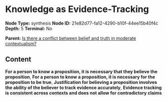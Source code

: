 # Knowledge as Evidence-Tracking

**Node Type:** synthesis
**Node ID:** 21e82d77-fa12-4290-b10f-44ee15b40f4c
**Depth:** 5
**Terminal:** No

**Parent:** [Is there a conflict between belief and truth in moderate contextualism?](is-there-a-conflict-between-belief-and-truth-in-moderate-contextualism-antithesis-3dc9e61e-fab6-4015-9ebf-60a3fc1f18f9.md)

## Content

**For a person to know a proposition, it is necessary that they believe the proposition**, **For a person to know a proposition, it is necessary for the proposition to be true**, **Justification for believing a proposition involves the ability of the believer to track evidence accurately**, **Evidence tracking is consistent across contexts and does not allow for contradictory claims**
